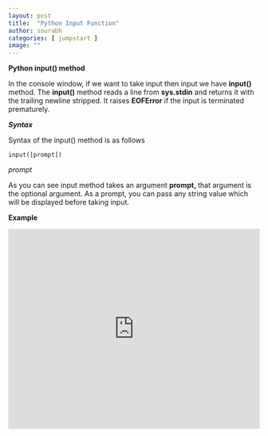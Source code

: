 ```yaml
---
layout: post
title:  "Python Input Function"
author: sourabh
categories: [ jumpstart ]
image: ""
---
```


<!DOCTYPE html><html><head></head><body><p><strong>Python input() method</strong></p><p>In the console window, if we want to take input then input we have <strong>input()</strong> method. The <strong>input()</strong> method reads a line from <strong>sys.stdin</strong> and returns it with the trailing newline stripped. It raises <strong>EOFError</strong> if the input is terminated prematurely.</p><p><em><strong>Syntax</strong></em></p><p>Syntax of the input() method is as follows</p><pre class="language-markup"><code>input([prompt])</code></pre><p><em>prompt&nbsp;</em></p><p>As you can see input method takes an argument&nbsp;<strong>prompt,&nbsp;</strong>that argument is the optional argument. As a prompt, you can pass any string value which will be displayed before taking input.</p><p><strong>Example</strong></p><p><iframe src="https://repl.it/@SourabhSomani/input-function-python?lite=true" width="100%" height="400px" frameborder="no" scrolling="no" sandbox="allow-forms allow-pointer-lock allow-popups allow-same-origin allow-scripts allow-modals" allowfullscreen="allowfullscreen"></iframe></p></body></html>

